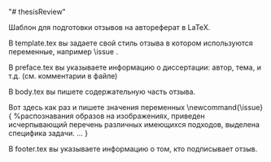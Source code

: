 "# thesisReview" 

Шаблон для подготовки отзывов на автореферат в LaTeX.

В template.tex вы задаете свой стиль отзыва в котором используются переменные, например \issue .

В preface.tex вы указываете информацию о диссертации: автор, тема, и т.д. (см. комментарии в файле)

В body.tex вы пишете содержательную часть отзыва.

Вот здесь как раз и пишете значения переменных 
\newcommand{\issue}
{
%распознавания образов на изображениях, приведен исчерпывающий перечень различных имеющихся подходов, выделена специфика задачи. 
...
}

В footer.tex вы указываете информацию о том, кто подписывает отзыв. 
